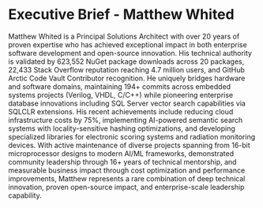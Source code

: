 # Executive Brief - Matthew Whited

Matthew Whited is a Principal Solutions Architect with over 20 years of proven expertise who has achieved exceptional impact in both enterprise software development and open-source innovation. His technical authority is validated by 623,552 NuGet package downloads across 20 packages, 22,433 Stack Overflow reputation reaching 4.7 million users, and GitHub Arctic Code Vault Contributor recognition. He uniquely bridges hardware and software domains, maintaining 194+ commits across embedded systems projects (Verilog, VHDL, C/C++) while pioneering enterprise database innovations including SQL Server vector search capabilities via SQLCLR extensions. His recent achievements include reducing cloud infrastructure costs by 75%, implementing AI-powered semantic search systems with locality-sensitive hashing optimizations, and developing specialized libraries for electronic scoring systems and radiation monitoring devices. With active maintenance of diverse projects spanning from 16-bit microprocessor designs to modern AI/ML frameworks, demonstrated community leadership through 16+ years of technical mentorship, and measurable business impact through cost optimization and performance improvements, Matthew represents a rare combination of deep technical innovation, proven open-source impact, and enterprise-scale leadership capability.